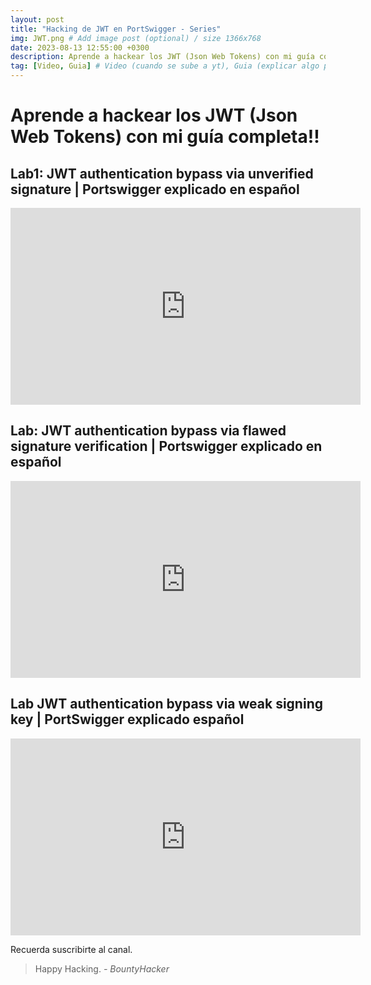 ```yaml
---
layout: post
title: "Hacking de JWT en PortSwigger - Series"
img: JWT.png # Add image post (optional) / size 1366x768
date: 2023-08-13 12:55:00 +0300
description: Aprende a hackear los JWT (Json Web Tokens) con mi guía completa! # Add post description (optional)
tag: [Video, Guia] # Video (cuando se sube a yt), Guia (explicar algo paso a paso), Articulo (hablar de algun tema de manera mas informal)
---
```


# Aprende a hackear los JWT (Json Web Tokens) con mi guía completa!!

## Lab1: JWT authentication bypass via unverified signature | Portswigger explicado en español

<iframe width="560" height="315" src="https://www.youtube.com/embed/WwASg3gHIrs" title="YouTube video player" frameborder="0" allow="accelerometer; autoplay; clipboard-write; encrypted-media; gyroscope; picture-in-picture; web-share" allowfullscreen></iframe>

## Lab: JWT authentication bypass via flawed signature verification | Portswigger explicado en español

<iframe width="560" height="315" src="https://www.youtube.com/embed/yIU02jfPgts" title="YouTube video player" frameborder="0" allow="accelerometer; autoplay; clipboard-write; encrypted-media; gyroscope; picture-in-picture; web-share" allowfullscreen></iframe>

## Lab JWT authentication bypass via weak signing key | PortSwigger explicado español

<iframe width="560" height="315" src="https://www.youtube.com/embed/a0KNoNhjEGg" title="YouTube video player" frameborder="0" allow="accelerometer; autoplay; clipboard-write; encrypted-media; gyroscope; picture-in-picture; web-share" allowfullscreen></iframe>

Recuerda suscribirte al canal.

> Happy Hacking. <cite>- BountyHacker</cite>
